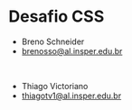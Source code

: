 # Desafio CSS

* Breno Schneider
* brenosso@al.insper.edu.br

&nbsp;
* Thiago Victoriano
* thiagotv1@al.insper.edu.br